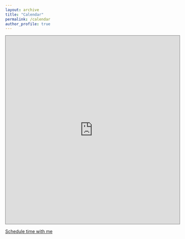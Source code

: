```yaml
---
layout: archive
title: "Calendar"
permalink: /calendar
author_profile: true
---
```

<iframe src="https://outlook.live.com/owa/calendar/4bff5ef7-43de-46ad-8afd-42b9ccca94a6/697798c5-14be-45d5-802d-ef82657e003a/cid-DF384B4B4029F4EE/index.html" style="border:solid 1px #777" width="110%" height="600" frameborder="0" scrolling="no"></iframe>

[Schedule time with me](https://calendly.com/bbloggsbott)